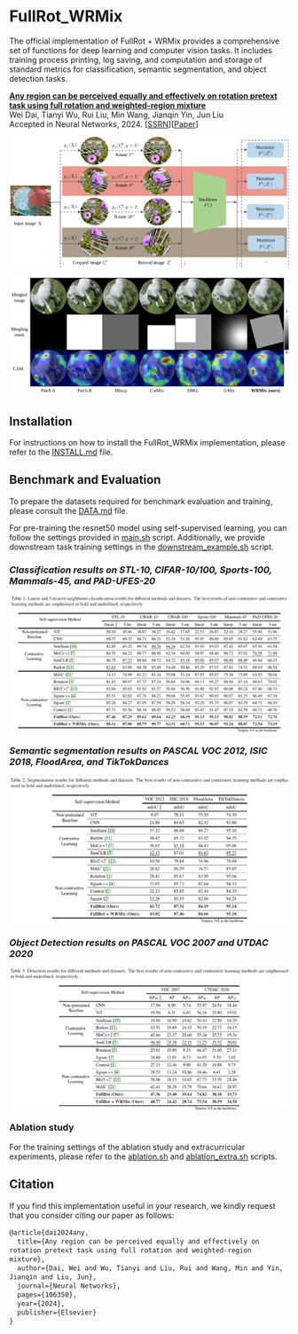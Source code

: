 # FullRot_WRMix
The official implementation of FullRot + WRMix provides a comprehensive set of functions for deep learning and computer vision tasks. It includes training process printing, log saving, and computation and storage of standard metrics for classification, semantic segmentation, and object detection tasks.

[**Any region can be perceived equally and effectively on rotation pretext task using full rotation and weighted-region mixture**](https://doi.org/10.1016/j.neunet.2024.106350)  
Wei Dai, Tianyi Wu, Rui Liu, Min Wang, Jianqin Yin, Jun Liu        
Accepted in Neural Networks, 2024. [[SSRN](https://papers.ssrn.com/sol3/papers.cfm?abstract_id=4495231)][[Paper](https://doi.org/10.1016/j.neunet.2024.106350)]


![](./readme/framework.svg)

![](./readme/mixcam.svg)

## Installation

For instructions on how to install the FullRot_WRMix implementation, please refer to the [INSTALL.md](readme/INSTALL.md) file.

## Benchmark and Evaluation

To prepare the datasets required for benchmark evaluation and training, please consult the [DATA.md](readme/DATA.md) file. 

For pre-training the resnet50 model using self-supervised learning, you can follow the settings provided in [main.sh](shell/main.sh) script. Additionally, we provide downstream task training settings in the [downstream_example.sh](shell/downstream_example.sh) script.

### *Classification results on STL-10, CIFAR-10/100, Sports-100, Mammals-45, and PAD-UFES-20*  

<p align="left"> <img src=readme/classification.png align="center" width="1080px">

### *Semantic segmentation results on PASCAL VOC 2012, ISIC 2018, FloodArea, and TikTokDances*  

<p align="left"> <img src=readme/segmentation.png align="center" width="720px">

### *Object Detection results on PASCAL VOC 2007 and UTDAC 2020*  

<p align="left"> <img src=readme/detection.png align="center" width="720px">

### Ablation study
For the training settings of the ablation study and extracurricular experiments, please refer to the [ablation.sh](shell/ablation.sh) and [ablation_extra.sh](shell/ablation_extra.sh) scripts.

## Citation

If you find this implementation useful in your research, we kindly request that you consider citing our paper as follows:

    @article{dai2024any,
      title={Any region can be perceived equally and effectively on rotation pretext task using full rotation and weighted-region mixture},
      author={Dai, Wei and Wu, Tianyi and Liu, Rui and Wang, Min and Yin, Jianqin and Liu, Jun},
      journal={Neural Networks},
      pages={106350},
      year={2024},
      publisher={Elsevier}
    }
